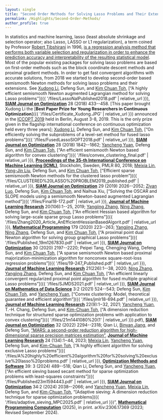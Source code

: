 ```yaml
---
layout: single
title: "Second Order Methods for Solving Lasso Problems and Their Extensions"
permalink: /Highlights/Second-Order-Methods/
author_profile: true
---
```


In statistics and machine learning, lasso (least absolute shrinkage and selection operator; also Lasso, LASSO or L1 regularization), a term coined by Professor 
[Robert Tibshirani](https://en.wikipedia.org/wiki/Robert_Tibshirani) in 1996,  [is a regression analysis method that performs both variable selection and regularization in order to enhance the prediction accuracy and interpretability of the resulting statistical model](https://en.wikipedia.org/wiki/Lasso_(statistics)).  Most of the popular existing packages for solving lasso problems  are  based on first-order methods such as the block coordinate descent methods and proximal gradient methods.  In order to get fast convergent algorithms with accurate solutions,   from 2018 we started to  develop second-order based semismooth Newton methods  for solving  lasso problems and their extensions. See [Xudong Li](https://www.lixudong.info/), Defeng Sun, and [Kim Chuan Toh](https://blog.nus.edu.sg/mattohkc/), [“A highly efficient semismooth Newton augmented Lagrangian method for solving Lasso problems’’]({{ '/files/LassoNalPublished2018.pdf' | relative_url }}), [**SIAM Journal on Optimization**](https://www.siam.org/publications/siam-journals/siam-journal-on-optimization/) 28 (2018) 433--458. [This paper brought Xudong Li the [**Best Paper Prize for Young Researchers in Continuous Optimization**]({{ '/files/Certificate_Xudong.JPG' | relative_url }}) announced in the [ICCOPT 2019](https://iccopt2019.berlin/) held in Berlin, August 3-8, 2019. This is the only prize given in the flagship international conference on continuous optimization held every three years]; [Xudong Li](https://www.lixudong.info/), Defeng Sun, and [Kim Chuan Toh](https://blog.nus.edu.sg/mattohkc/),  [“On efficiently solving the subproblems of a level-set method for fused lasso problems”]({{ '/files/FusedLassoSIOPT2018.pdf' | relative_url }}), [**SIAM Journal on Optimization**](https://www.siam.org/publications/siam-journals/siam-journal-on-optimization/) 28 (2018) 1842--1862; [Yancheng Yuan](https://www.polyu.edu.hk/ama/people/academic-staff/dr-yuan-yancheng/?sc_lang=en), Defeng Sun, and [Kim Chuan Toh](https://blog.nus.edu.sg/mattohkc/),  [“An efficient semismooth Newton based algorithm for convex clustering”]({{ '/files/convex_clustering_final.pdf' | relative_url }}), [**Proceedings of the 35-th International Conference on Machine Learning (ICML)**](https://proceedings.mlr.press/v80/), Stockholm, Sweden, PMLR 80, 2018; [Meixia Lin](https://www.sutd.edu.sg/profile/lin-meixia/), [Yong-Jin Liu](https://scholar.google.com/citations?user=VB1GZgYAAAAJ&hl=en), Defeng Sun, and [Kim Chuan Toh](https://blog.nus.edu.sg/mattohkc/),  [“Efficient sparse semismooth Newton methods for the clustered lasso problem”]({{ '/files/CLUSTERED%20LASSO%20PROBLEM2019_published.pdf' | relative_url }}), [**SIAM Journal on Optimization**](https://www.siam.org/publications/siam-journals/siam-journal-on-optimization/) 29 (2019) 2026--2052; [Ziyan Luo](https://www.researchgate.net/profile/Ziyan-Luo), Defeng Sun, [Kim Chuan Toh](https://blog.nus.edu.sg/mattohkc/),  and Naihua Xiu, [“Solving the OSCAR and SLOPE models using a semismooth Newton-based augmented Lagrangian method”]({{ '/files/Final18-172.pdf' | relative_url }}),  [**Journal of Machine Learning Research**](https://www.jmlr.org/) 20(106):1--25, 2019; [Yangjing Zhang](https://scholar.google.com/citations?user=hT458AIAAAAJ&hl=en), [Ning Zhang](https://scholar.google.com/citations?user=DLVaIZgAAAAJ&hl=en), Defeng Sun, and [Kim Chuan Toh](https://blog.nus.edu.sg/mattohkc/), [“An efficient Hessian based algorithm for solving large-scale sparse group Lasso problems”]({{ '/files/Zhang2020_Article_AnEfficientHessianBasedAlgorit.pdf' | relative_url }}),   [**Mathematical Programming**](https://link.springer.com/journal/10107) 179 (2020) 223--263; [Yangjing Zhang](https://scholar.google.com/citations?user=hT458AIAAAAJ&hl=en), [Ning Zhang](https://scholar.google.com/citations?user=DLVaIZgAAAAJ&hl=en), Defeng Sun, and [Kim Chuan Toh](https://blog.nus.edu.sg/mattohkc/), [“A proximal point dual Newton algorithm for solving group graphical Lasso problems”]({{ '/files/Published_19m1267830.pdf' | relative_url }}), [**SIAM Journal on Optimization**](https://www.siam.org/publications/siam-journals/siam-journal-on-optimization/) 30 (2020) 2197--2220; Peipei Tang, Chengjing Wang, Defeng Sun, and [Kim Chuan Toh](https://blog.nus.edu.sg/mattohkc/),  [“A sparse semismooth Newton based proximal majorization-minimization algorithm for nonconvex square-root-loss regression problems”]({{ '/files/19-247_Published.pdf' | relative_url }}), [**Journal of Machine Learning Research**](https://www.jmlr.org/) 21(226):1--38, 2020; [Ning Zhang](https://scholar.google.com/citations?user=DLVaIZgAAAAJ&hl=en), [Yangjing Zhang](https://scholar.google.com/citations?user=hT458AIAAAAJ&hl=en),  Defeng Sun, and [Kim Chuan Toh](https://blog.nus.edu.sg/mattohkc/), [“An efficient linearly convergent regularized proximal point algorithm for fused multiple graphical Lasso problems”]({{ '/files/SJMDS2021.pdf' | relative_url }}), [**SIAM Journal on Mathematics of Data Science**](https://epubs.siam.org/journal/sjmdaq) 3:2 (2021) 524--543; Defeng Sun,  [Kim Chuan Toh](https://blog.nus.edu.sg/mattohkc/), and [Yancheng Yuan](https://www.polyu.edu.hk/ama/people/academic-staff/dr-yuan-yancheng/?sc_lang=en),  [“Convex clustering: Model, theoretical guarantee and efficient algorithm”]({{ '/files/jmlr18-694.pdf' | relative_url }}), [**Journal of Machine Learning Research**](https://www.jmlr.org/) 22(9):1−32, 2021; [Yancheng Yuan](https://www.polyu.edu.hk/ama/people/academic-staff/dr-yuan-yancheng/?sc_lang=en), T.-H. Chang, Defeng Sun, and [Kim-Chuan Toh](https://blog.nus.edu.sg/mattohkc/), [“A dimension reduction technique for structured sparse optimization problems with application to convex clustering”]({{ '/files/21m1441080%20(1' | relative_url }}).pdf), [**SIAM Journal on Optimization**](https://www.siam.org/publications/siam-journals/siam-journal-on-optimization/) 32 (2022) 2294--2318;  Qian Li, [Binyan Jiang](https://www.polyu.edu.hk/ama/people/academic-staff/dr-jiang-binyan/?sc_lang=en), and Defeng Sun, [“MARS: a second-order reduction algorithm for high-dimensional sparse precision matrices estimation”](https://www.jmlr.org/papers/volume24/21-0699/21-0699.pdf), [**Journal of Machine Learning Research**](https://www.jmlr.org/) 24 (134):1−44, 2023; [Meixia Lin](https://www.sutd.edu.sg/profile/lin-meixia/), [Yancheng Yuan](https://www.polyu.edu.hk/ama/people/academic-staff/dr-yuan-yancheng/?sc_lang=en), Defeng Sun,  and  [Kim-Chuan Toh](https://blog.nus.edu.sg/mattohkc/),  [“A highly efficient algorithm for solving exclusive Lasso problems”]({{ '/files/A%20highly%20efficient%20algorithm%20for%20solving%20exclusive%20lasso%20problems.pdf' | relative_url }}),  [**Optimization Methods and Software**](https://www.tandfonline.com/journals/goms20) 39: 3 (2024) 489--518; Qian Li, Defeng Sun, and [Yancheng Yuan](https://www.polyu.edu.hk/ama/people/academic-staff/dr-yuan-yancheng/?sc_lang=en), [“An efficient sieving based secant method for sparse optimization problems with least-squares constraints”]({{ '/files/Published23m1594443.pdf' | relative_url }}), [**SIAM Journal on Optimization**](https://www.siam.org/publications/siam-journals/siam-journal-on-optimization/) 34:2 (2024)  2038–-2066; and  [Yancheng Yuan](https://www.polyu.edu.hk/ama/people/academic-staff/dr-yuan-yancheng/?sc_lang=en), [Meixia Lin](https://www.sutd.edu.sg/profile/lin-meixia/), Defeng Sun, and [Kim-Chuan Toh](https://blog.nus.edu.sg/mattohkc/), “[Adaptive sieving: A dimension reduction technique for sparse optimization problems]({{ '/files/adaptive_sieving_MPC2025.pdf' | relative_url }})”,  [**Mathematical Programming Computation**](https://link.springer.com/journal/12532) (2025), in print. arXiv:2306.17369 (2023; Revised September 2024).